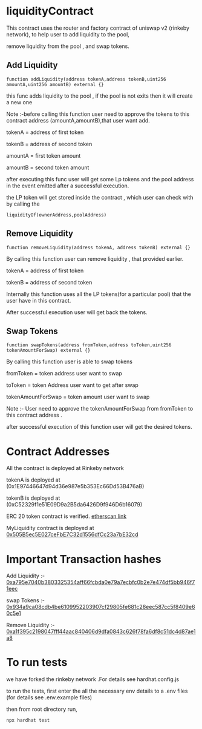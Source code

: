 # liquidityContract

This contract uses the router and factory contract of uniswap v2 (rinkeby network), to help user to add liquidity to the pool,

remove liquidity from the pool , and swap tokens.

## Add Liquidity
```
function addLiquidity(address tokenA,address tokenB,uint256 amountA,uint256 amountB) external {}
```
this func adds liquidity to the pool , if the pool is not exits then it will create a new one

Note :-before calling this function user need to approve the tokens to this contract address (amountA,amountB),that user want add.

tokenA = address of first token

tokenB = address of second token

amountA = first token amount

amountB = second token amount

after executing this func user will get some Lp tokens and the pool address in the event emitted after a successful execution.

the LP token will get stored inside the contract , which user can check with by calling the 
```
liquidityOf(ownerAddress,poolAddress)
```
## Remove Liquidity
```
function removeLiquidity(address tokenA, address tokenB) external {}
```
By calling this function user can remove liquidity , that provided earlier.

tokenA = address of first token

tokenB = address of second token

Internally this function uses all the LP tokens(for a particular pool) that the user have in this contract.

After successful execution user will get back the tokens.

## Swap Tokens

```
function swapTokens(address fromToken,address toToken,uint256 tokenAmountForSwap) external {}
```
By calling this function user is able to swap tokens

fromToken = token address user want to swap

toToken = token Address user want to get after swap

tokenAmountForSwap = token amount user want to swap

Note :- User need to approve the tokenAmountForSwap from fromToken to this contract address .

after successful execution of this function user will get the desired tokens. 

# Contract Addresses
All the contract is deployed at Rinkeby network

tokenA is deployed at (0x1E97446647d94d36e987e5b353Ec66Dd53B476aB)

tokenB is deployed at (0xC52329f1e51E09D9a2B5da6426D9f946D6b16079)

ERC 20 token contract is verified. [etherscan link](https://rinkeby.etherscan.io/address/0x1E97446647d94d36e987e5b353Ec66Dd53B476aB#code)

MyLiquidity contract is deployed at [0x505B5ec5E027ceFbE7C32d1556dfCc23a7bE32cd](https://rinkeby.etherscan.io/address/0x505B5ec5E027ceFbE7C32d1556dfCc23a7bE32cd#code)

# Important Transaction hashes

Add Liquidity :- [0xa795e7040b3803325354aff66fcbda0e79a7ecbfc0b2e7e474df5bb946f71eec](https://rinkeby.etherscan.io/tx/0xa795e7040b3803325354aff66fcbda0e79a7ecbfc0b2e7e474df5bb946f71eec)

swap Tokens :- [0x934a9ca08cdb4be6109952203907cf29805fe681c28eec587cc5f8409e60c5e1](https://rinkeby.etherscan.io/tx/0x934a9ca08cdb4be6109952203907cf29805fe681c28eec587cc5f8409e60c5e1)

Remove Liquidity :- [0xa1f395c2198047fff44aac840406d9dfa0843c626f78fa6df8c51dc4d87ae1a8](https://rinkeby.etherscan.io/tx/0xa1f395c2198047fff44aac840406d9dfa0843c626f78fa6df8c51dc4d87ae1a8)

# To run tests

we have forked the rinkeby network .For details see hardhat.config.js

to run the tests, first enter the all the necessary env details to a .env files (for details see .env.example files)

then from root directory run,

```
npx hardhat test
```

